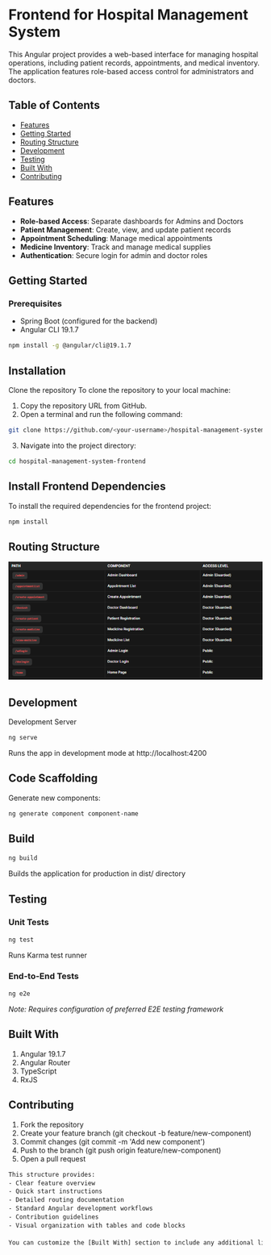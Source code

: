 # Frontend for Hospital Management System

This Angular project provides a web-based interface for managing hospital operations, including patient records, appointments, and medical inventory. The application features role-based access control for administrators and doctors.

## Table of Contents

- [Features](#features)
- [Getting Started](#getting-started)
- [Routing Structure](#routing-structure)
- [Development](#development)
- [Testing](#testing)
- [Built With](#built-with)
- [Contributing](#contributing)

## Features

- **Role-based Access**: Separate dashboards for Admins and Doctors
- **Patient Management**: Create, view, and update patient records
- **Appointment Scheduling**: Manage medical appointments
- **Medicine Inventory**: Track and manage medical supplies
- **Authentication**: Secure login for admin and doctor roles

## Getting Started

### Prerequisites

- Spring Boot (configured for the backend)
- Angular CLI 19.1.7

```bash
npm install -g @angular/cli@19.1.7
```

## Installation

Clone the repository
To clone the repository to your local machine:

1. Copy the repository URL from GitHub.
2. Open a terminal and run the following command:

```bash
git clone https://github.com/<your-username>/hospital-management-system-frontend.git
```

3. Navigate into the project directory:

```bash
cd hospital-management-system-frontend
```

## Install Frontend Dependencies

To install the required dependencies for the frontend project:

```bash
npm install
```

## Routing Structure

![Hospital Management System Logo](./public/assets/image.png)

## Development

Development Server

```bash
ng serve
```

Runs the app in development mode at http://localhost:4200

## Code Scaffolding

Generate new components:

```bash
ng generate component component-name
```

## Build

```bash
ng build
```

Builds the application for production in dist/ directory

## Testing

### Unit Tests

```bash
ng test
```

Runs Karma test runner

### End-to-End Tests

```bash
ng e2e
```

_Note: Requires configuration of preferred E2E testing framework_

## Built With

1. Angular 19.1.7
2. Angular Router
3. TypeScript
4. RxJS

## Contributing

1. Fork the repository
2. Create your feature branch (git checkout -b feature/new-component)
3. Commit changes (git commit -m 'Add new component')
4. Push to the branch (git push origin feature/new-component)
5. Open a pull request

```bash
This structure provides:
- Clear feature overview
- Quick start instructions
- Detailed routing documentation
- Standard Angular development workflows
- Contribution guidelines
- Visual organization with tables and code blocks

You can customize the [Built With] section to include any additional libraries or tools used in your project.
```
